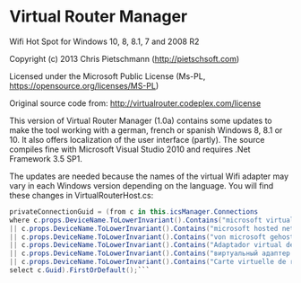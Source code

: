 # Virtual Router Manager
Wifi Hot Spot for Windows 10, 8, 8.1, 7 and 2008 R2

Copyright (c) 2013 Chris Pietschmann (http://pietschsoft.com)

Licensed under the Microsoft Public License (Ms-PL, https://opensource.org/licenses/MS-PL)

Original source code from: http://virtualrouter.codeplex.com/license

This version of Virtual Router Manager (1.0a) contains some updates to make the tool working with a german, french or spanish Windows 8, 8.1 or 10. It also offers localization of the user interface (partly). The source compiles fine with Microsoft Visual Studio 2010 and requires .Net Framework 3.5 SP1.

The updates are needed because the names of the virtual Wifi adapter may vary in each Windows version depending on the language. You will find these changes in VirtualRouterHost.cs:

```csharp
privateConnectionGuid = (from c in this.icsManager.Connections 
where c.props.DeviceName.ToLowerInvariant().Contains("microsoft virtual wifi miniport adapter") // Windows 7
|| c.props.DeviceName.ToLowerInvariant().Contains("microsoft hosted network virtual adapter") // Windows 8
|| c.props.DeviceName.ToLowerInvariant().Contains("von microsoft gehosteter, virtueller netzwerkadapter") // Windows 8 german
|| c.props.DeviceName.ToLowerInvariant().Contains("Adaptador virtual de red hospedada de Microsoft") // Windows 8 spanish
|| c.props.DeviceName.ToLowerInvariant().Contains("виртуальный адаптер размещенной сети (майкрософт)") //Windows 8 russian
|| c.props.DeviceName.ToLowerInvariant().Contains("Carte virtuelle de réseau hébergé Microsoft") // Windows 8 french
select c.Guid).FirstOrDefault();```
